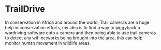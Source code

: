 # TrailDrive

In conservation in Africa and around the world, Trail cameras are a huge help in conservation efforts,  my idea is to find a way to piggyback a wardriving software onto a camera and then being able to use trail cameras to detect any wifi networks being brought into the area, this can help monitor human movement in wildlife areas.
